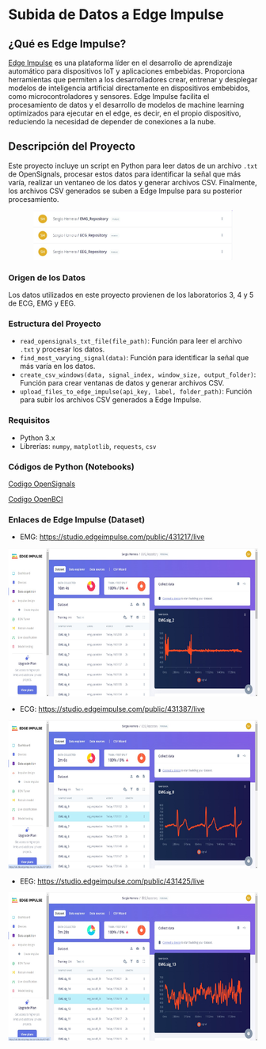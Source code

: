 # Subida de Datos a Edge Impulse

## ¿Qué es Edge Impulse?

[Edge Impulse](https://www.edgeimpulse.com/) es una plataforma líder en el desarrollo de aprendizaje automático para dispositivos IoT y aplicaciones embebidas. Proporciona herramientas que permiten a los desarrolladores crear, entrenar y desplegar modelos de inteligencia artificial directamente en dispositivos embebidos, como microcontroladores y sensores. Edge Impulse facilita el procesamiento de datos y el desarrollo de modelos de machine learning optimizados para ejecutar en el edge, es decir, en el propio dispositivo, reduciendo la necesidad de depender de conexiones a la nube.

## Descripción del Proyecto

Este proyecto incluye un script en Python para leer datos de un archivo `.txt` de OpenSignals, procesar estos datos para identificar la señal que más varía, realizar un ventaneo de los datos y generar archivos CSV. Finalmente, los archivos CSV generados se suben a Edge Impulse para su posterior procesamiento.

<div align="center">
    <img src="../../../Imagenes/Lab11/Figura1.jpeg" height="100">
</div>

### Origen de los Datos

Los datos utilizados en este proyecto provienen de los laboratorios 3, 4 y 5 de ECG, EMG y EEG.

### Estructura del Proyecto

- `read_opensignals_txt_file(file_path)`: Función para leer el archivo `.txt` y procesar los datos.
- `find_most_varying_signal(data)`: Función para identificar la señal que más varía en los datos.
- `create_csv_windows(data, signal_index, window_size, output_folder)`: Función para crear ventanas de datos y generar archivos CSV.
- `upload_files_to_edge_impulse(api_key, label, folder_path)`: Función para subir los archivos CSV generados a Edge Impulse.

### Requisitos

- Python 3.x
- Librerías: `numpy`, `matplotlib`, `requests`, `csv`

### Códigos de Python (Notebooks)

[Codigo OpenSignals](../Sergio_Herrera/Laboratorio14_SergioH/CodigoLab14_1.ipynb)

[Codigo OpenBCI](../Sergio_Herrera/Laboratorio14_SergioH/CodigoLab14_2_OpenBCI.ipynb)


### Enlaces de Edge Impulse (Dataset)

- EMG: https://studio.edgeimpulse.com/public/431217/live
<div align="center">
    <img src="../../../Imagenes/Lab11/Figura2.jpeg" height="300">
</div>

- ECG: https://studio.edgeimpulse.com/public/431387/live
<div align="center">
    <img src="../../../Imagenes/Lab11/Figura3.jpeg" height="300">
</div>

- EEG: https://studio.edgeimpulse.com/public/431425/live
<div align="center">
    <img src="../../../Imagenes/Lab11/Figura4.jpeg" height="300">
</div>
